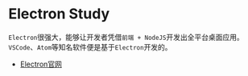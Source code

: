 # Electron Study

`Electron`很强大，能够让开发者凭借`前端 + NodeJS`开发出全平台桌面应用。
`VSCode`、`Atom`等知名软件便是基于`Electron`开发的。

* [Electron官网](https://electron.atom.io/)